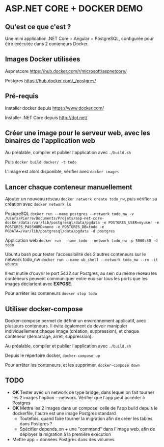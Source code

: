 # ASP.NET CORE + DOCKER DEMO

## Qu'est ce que c'est ?

Une mini application .NET Core + Angular + PostgreSQL, configurée pour être exécutée dans 2 conteneurs Docker.

## Images Docker utilisées

Aspnetcore https://hub.docker.com/r/microsoft/aspnetcore/

Postgres https://hub.docker.com/_/postgres/

## Pré-requis
Installer docker depuis https://www.docker.com/

Installer .NET Core depuis http://dot.net/

## Créer une image pour le serveur web, avec les binaires de l'application web
Au préalable, compiler et publier l'application avec `./build.sh`

Puis `docker build docker/ -t todo`

L'image est alors disponible, vérifier avec `docker images`

## Lancer chaque conteneur manuellement

Ajouter un nouveau réseau `docker network create todo_nw`, puis vérifier sa création avec `docker network ls`

PostgreSQL
`docker run --name postgres --network todo_nw -v /Users/Pierre/Documents/Projets/asp-net-core-docker/data:/var/lib/postgresql/data/pgdata -e POSTGRES_USER=myuser -e POSTGRES_PASSWORD=none -e POSTGRES_DB=todo -e PGDATA=/var/lib/postgresql/data/pgdata -d postgres`

Application web
`docker run --name todo --network todo_nw -p 5000:80 -d todo`

Ubuntu bash pour tester l'accessibilité des 2 autres conteneurs sur le network todo_nw
`docker run --name ub_shell --network todo_nw --rm -it ubuntu`

Il est inutile d'ouvrir le port 5432 sur Postgres, au sein du même réseau les conteneurs peuvent communiquer entre eux sur tous les ports que les images déclartent avec **EXPOSE**.

Pour arrêter les conteneurs
`docker stop todo`

## Utiliser docker-compose

Docker-compose permet de définir un environnement applicatif, avec plusieurs conteneurs. Il évite également de devoir manipuler individuellement chaque image (création, suppression), et chaque conteneur (démarrage, arrêt, suppression).

Au préalable, compiler et publier l'application avec `./build.sh`

Depuis le répertoire docker, `docker-compose up`

Pour arrêter les conteneurs, et les supprimer, `docker-compose down`

## TODO
- **OK** Tester avec un network de type bridge, dans lequel on fait tourner les 2 images l'option --network. Vérifier que l'app peut accéder à Postgres
- **OK** Mettre les 2 images dans un compose: celle de l'app build depuis le dockerfile, l'autre est une image Postgres standard
    - Toutefois, quand faire tourner la migration afin de créer les tables dans Postgres ?
    - Spécifier depends_on + une "command" dans l'image web, afin de déployer la migration à la première exécution
- Mettre app + données Postgres dans des volumes
